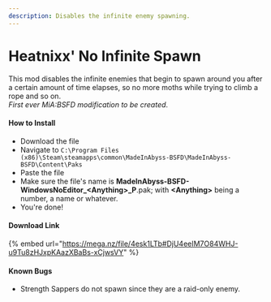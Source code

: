 ```yaml
---
description: Disables the infinite enemy spawning.
---
```


# Heatnixx' No Infinite Spawn

This mod disables the infinite enemies that begin to spawn around you after a certain amount of time elapses, so no more moths while trying to climb a rope and so on. \
_First ever MiA:BSFD modification to be created_.

#### How to Install

* Download the file
* Navigate to `C:\Program Files (x86)\Steam\steamapps\common\MadeInAbyss-BSFD\MadeInAbyss-BSFD\Content\Paks`
* Paste the file
* Make sure the file's name is **MadeInAbyss-BSFD-WindowsNoEditor\_\<Anything>\_P**.pak; with **\<Anything>** being a number, a name or whatever.
* You're done!

#### Download Link

{% embed url="https://mega.nz/file/4esk1LTb#DjU4eeIM7O84WHJ-u9Tu8zHJxpKAazXBaBs-xCjwsVY" %}

#### Known Bugs

* Strength Sappers do not spawn since they are a raid-only enemy.
